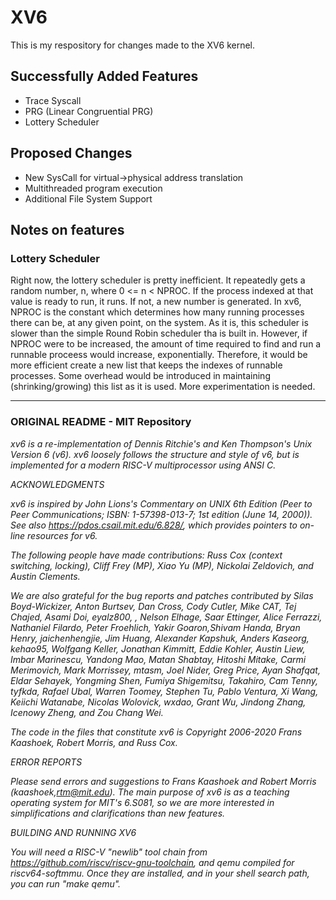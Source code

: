 # XV6

This is my respository for changes made to the XV6 kernel.  

## Successfully Added Features

- Trace Syscall
- PRG (Linear Congruential PRG)
- Lottery Scheduler

## Proposed Changes

- New SysCall for virtual->physical address translation
- Multithreaded program execution
- Additional File System Support

## Notes on features

### Lottery Scheduler

Right now, the lottery scheduler is pretty inefficient.  It repeatedly gets a random number, n, where 0 <= n < NPROC.  If the process indexed at that value is ready to run, it runs.  If not, a new number is generated.   In xv6, NPROC is the constant which determines how many running processes there can be, at any given point, on the system.  As it is, this scheduler is slower than the simple Round Robin scheduler tha is built in.  However, if NPROC were to be increased, the amount of time required to find and run a runnable proceess would increase, exponentially.  Therefore, it would be more efficient create a new list that keeps the indexes of runnable processes.  Some overhead would be introduced in maintaining (shrinking/growing) this list as it is used.  More experimentation is needed.

------


### ORIGINAL README - MIT Repository

*xv6 is a re-implementation of Dennis Ritchie's and Ken Thompson's Unix
Version 6 (v6).  xv6 loosely follows the structure and style of v6,
but is implemented for a modern RISC-V multiprocessor using ANSI C.*

*ACKNOWLEDGMENTS*

*xv6 is inspired by John Lions's Commentary on UNIX 6th Edition (Peer
to Peer Communications; ISBN: 1-57398-013-7; 1st edition (June 14,
2000)). See also https://pdos.csail.mit.edu/6.828/, which
provides pointers to on-line resources for v6.*

*The following people have made contributions: Russ Cox (context switching,
locking), Cliff Frey (MP), Xiao Yu (MP), Nickolai Zeldovich, and Austin
Clements.*

*We are also grateful for the bug reports and patches contributed by
Silas Boyd-Wickizer, Anton Burtsev, Dan Cross, Cody Cutler, Mike CAT,
Tej Chajed, Asami Doi, eyalz800, , Nelson Elhage, Saar Ettinger, Alice
Ferrazzi, Nathaniel Filardo, Peter Froehlich, Yakir Goaron,Shivam
Handa, Bryan Henry, jaichenhengjie, Jim Huang, Alexander Kapshuk,
Anders Kaseorg, kehao95, Wolfgang Keller, Jonathan Kimmitt, Eddie
Kohler, Austin Liew, Imbar Marinescu, Yandong Mao, Matan Shabtay,
Hitoshi Mitake, Carmi Merimovich, Mark Morrissey, mtasm, Joel Nider,
Greg Price, Ayan Shafqat, Eldar Sehayek, Yongming Shen, Fumiya
Shigemitsu, Takahiro, Cam Tenny, tyfkda, Rafael Ubal, Warren Toomey,
Stephen Tu, Pablo Ventura, Xi Wang, Keiichi Watanabe, Nicolas
Wolovick, wxdao, Grant Wu, Jindong Zhang, Icenowy Zheng, and Zou Chang
Wei.*

*The code in the files that constitute xv6 is
Copyright 2006-2020 Frans Kaashoek, Robert Morris, and Russ Cox.*

*ERROR REPORTS*

*Please send errors and suggestions to Frans Kaashoek and Robert Morris
(kaashoek,rtm@mit.edu). The main purpose of xv6 is as a teaching
operating system for MIT's 6.S081, so we are more interested in
simplifications and clarifications than new features.*

*BUILDING AND RUNNING XV6*

*You will need a RISC-V "newlib" tool chain from
https://github.com/riscv/riscv-gnu-toolchain, and qemu compiled for
riscv64-softmmu. Once they are installed, and in your shell
search path, you can run "make qemu".*
